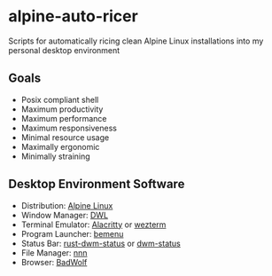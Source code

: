 # alpine-auto-ricer
Scripts for automatically ricing clean Alpine Linux installations into my personal desktop environment

## Goals
- Posix compliant shell
- Maximum productivity
- Maximum performance
- Maximum responsiveness
- Minimal resource usage
- Maximally ergonomic
- Minimally straining

## Desktop Environment Software
- Distribution: [Alpine Linux](https://alpinelinux.org/)
- Window Manager: [DWL](https://github.com/djpohly/dwl)
- Terminal Emulator: [Alacritty](https://github.com/alacritty/alacritty) or [wezterm](https://github.com/wez/wezterm)
- Program Launcher: [bemenu](https://github.com/Cloudef/bemenu)
- Status Bar: [rust-dwm-status](https://github.com/pierrechevalier83/rust-dwm-status) or [dwm-status](https://github.com/Gerschtli/dwm-status)
- File Manager: [nnn](https://github.com/jarun/nnn)
- Browser: [BadWolf](https://hacktivis.me/projects/badwolf)
